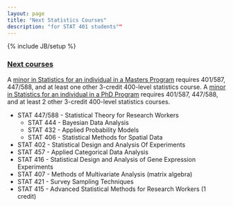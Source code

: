 ```yaml
---
layout: page
title: "Next Statistics Courses"
description: "for STAT 401 students""
---
```

{% include JB/setup %}

### [Next courses](http://catalog.iastate.edu/azcourses/stat/)

A [minor in Statistics for an individual in a Masters Program](http://www.stat.iastate.edu/graduate-program/mscminor/) requires 401/587, 
447/588, and at least one other 3-credit 400-level statistics course. 
A [minor in Statistics for an individual in a PhD Program](http://www.stat.iastate.edu/graduate-program/grad-phd-requirements/minor-in-phd/) requires 401/587, 447/588, and at least 2 other 3-credit 400-level statistics courses.

- STAT 447/588 - Statistical Theory for Research Workers
  - STAT 444 - Bayesian Data Analysis
  - STAT 432 - Applied Probability Models
  - STAT 406 - Statistical Methods for Spatial Data
- STAT 402 - Statistical Design and Analysis Of Experiments  
- STAT 457 - Applied Categorical Data Analysis
- STAT 416 - Statistical Design and Analysis of Gene Expression Experiments
- STAT 407 - Methods of Multivariate Analysis (matrix algebra)
- STAT 421 - Survey Sampling Techniques
- STAT 415 - Advanced Statistical Methods for Research Workers (1 credit)

